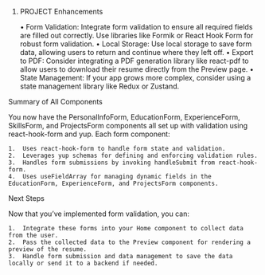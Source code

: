 1. PROJECT Enhancements

   • Form Validation: Integrate form validation to ensure all required fields are filled out correctly. Use libraries like Formik or React Hook Form for robust form validation.
   • Local Storage: Use local storage to save form data, allowing users to return and continue where they left off.
   • Export to PDF: Consider integrating a PDF generation library like react-pdf to allow users to download their resume directly from the Preview page.
   • State Management: If your app grows more complex, consider using a state management library like Redux or Zustand.

Summary of All Components

You now have the PersonalInfoForm, EducationForm, ExperienceForm, SkillsForm, and ProjectsForm components all set up with validation using react-hook-form and yup. Each form component:

	1.	Uses react-hook-form to handle form state and validation.
	2.	Leverages yup schemas for defining and enforcing validation rules.
	3.	Handles form submissions by invoking handleSubmit from react-hook-form.
	4.	Uses useFieldArray for managing dynamic fields in the EducationForm, ExperienceForm, and ProjectsForm components.

Next Steps

Now that you’ve implemented form validation, you can:

	1.	Integrate these forms into your Home component to collect data from the user.
	2.	Pass the collected data to the Preview component for rendering a preview of the resume.
	3.	Handle form submission and data management to save the data locally or send it to a backend if needed.